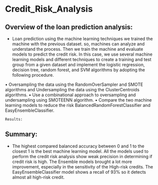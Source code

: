 # Credit_Risk_Analysis

## Overview of the loan prediction analysis:
- Loan prediction using the machine learning techniques we trained the machine with the previous dataset. so, machines can analyze and understand the process. Then we train the machine and evaluate models to predict the credit risk.  In this case, we use several machine learning models and different techniques to create a training and test group from a given dataset and implement the logistic regression, decision tree, random forest, and SVM algorithms by adopting the following procedure. 

 • Oversampling the data using the RandomOverSampler and SMOTE algorithms and Undersampling the data using the ClusterCentroids algorithms. 
 •	Use a combinational approach to oversampling and undersampling using SMOTEENN algorithm.
 • Compare the two machine learning models to reduce the risk BalancedRandomForestClassifier and EasyEnsembleClassifier.

    Results: 
## Summary: 
- The highest compared balanced accuracy between 0 and 1 to the closest 1 is the best machine learning model. All the models used to perform the credit risk analysis show weak precision in determining if credit risk is high. The Ensemble models brought a lot more improvement, especially in the sensitivity of the High-risk credits. The EasyEnsembleClassifier model shows a recall of 93% so it detects almost all high-risk credit. 
